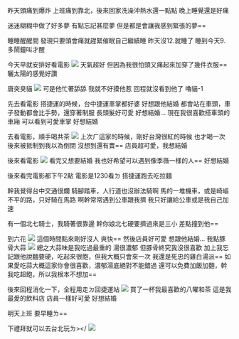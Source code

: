 昨天頭痛到爆炸
上班痛到靠北，後來回家洗澡沖熱水還一點點
晚上睡覺還是好痛

迷迷糊糊中做了好多夢
有點忘記甚麼夢
但是都是會讓我感到緊張的夢==

睡睡醒醒間
發現只要頭會痛就趕緊催眠自己繼續睡
昨天沒12.就睡了
睡到今天9.多鬧鐘叫才醒

今天早就安排好看電影
![](https://raw.githubusercontent.com/photohost/pcblog/master/pchost/IMG_5848.jpg.jpg)
天氣超好
但因為我很怕頭又痛起來加穿了幾件衣服==
曬太陽的感覺好讚

唐突臭貓
![](https://raw.githubusercontent.com/photohost/pcblog/master/pchost/IMG_5844.jpg.jpg)
可是他忙著舔舔
我就不好摸他惹
回程就沒看到他了
嚕貓-1

先去看電影
搭捷運的時候，台中捷運車掌都好婆
好想跟他結婚
都會站在車頭，車子發動都會比手勢，還穿著制服
長頭髮好可愛
好想結婚...
現在我很喜歡搭車頭的車廂
可以看到可愛車掌
好想結婚

去看電影，順手喝共茶
![](https://raw.githubusercontent.com/photohost/pcblog/master/pchost/IMG_5851.jpg.jpg)
上次ㄏ這家的時候，剛好台灣很紅的時候
也才喝一次
後來被抵制到我以為倒閉
沒想到還有賣==
店員超可愛，我想結婚

後來看電影
![](https://raw.githubusercontent.com/photohost/pcblog/master/pchost/IMG_5849.jpg.jpg)
看完又想要結婚
我也好希望可以遇到像季薇一樣的人==
好想結婚

後來看完電影都下午2點
電影是1230看ㄉ
搭捷運跑去吃拉麵

幹我覺得台中交通很爛
騎腳踏車，人行道也沒辦法騎啊
馬的一堆機車，或是崎嶇不平的路，只好騎在馬路
啊幹常常遇到公車跟我擠
我只好讓給公車或是我自己加速

有一個北七騎士，我騎著很靠邊
幹你娘北七硬要擠過來是三小
差點撞到他==

到六花
![](https://raw.githubusercontent.com/photohost/pcblog/master/pchost/IMG_5853.jpg.jpg)
這個時間點來剛好沒人
爽快==
然後店員好可愛
想跟他結婚...
我點豚骨大蒜
![](https://raw.githubusercontent.com/photohost/pcblog/master/pchost/IMG_5855.jpg.jpg)
總之大蒜味是我吃過最重的
湯很濃郁
但豚骨終究我沒很喜歡
加上我忘記跟他說麵要硬，吃起來很飽，但我大概只會來一次
我還是死忠的雞白湯派==
如果愛吃蒜大概這家你會很喜歡，濃郁湯底絕對不能錯過
還可以免費加飯加麵，幹我吃超飽，所以我根本不想加==

後來回程消化一下，全程用走ㄉ回捷運站
![](https://raw.githubusercontent.com/photohost/pcblog/master/pchost/IMG_5856.jpg.jpg)
買了一杯我最喜歡的八曜和茶
這是我最愛的飲料店
店員一樣好可愛
好想結婚


明天上班
要早睡ㄌ==

下禮拜就可以去台北玩ㄌ></
![](https://raw.githubusercontent.com/photohost/pcblog/master/pchost/IMG_5858.jpg.jpg)
<!-- ##{"timestamp":1700586120}## -->